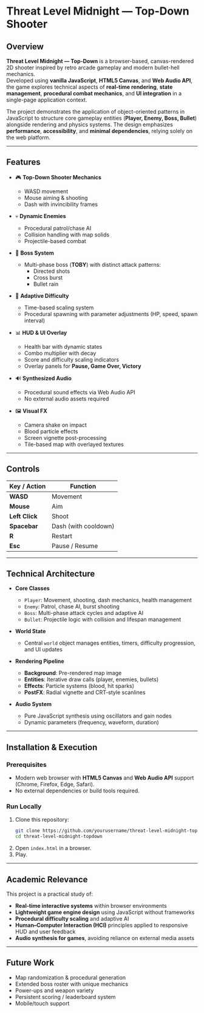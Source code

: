 # Threat Level Midnight — Top-Down Shooter

## Overview  
**Threat Level Midnight — Top-Down** is a browser-based, canvas-rendered 2D shooter inspired by retro arcade gameplay and modern bullet-hell mechanics.  
Developed using **vanilla JavaScript**, **HTML5 Canvas**, and **Web Audio API**, the game explores technical aspects of **real-time rendering**, **state management**, **procedural combat mechanics**, and **UI integration** in a single-page application context.

The project demonstrates the application of object-oriented patterns in JavaScript to structure core gameplay entities (**Player, Enemy, Boss, Bullet**) alongside rendering and physics systems. The design emphasizes **performance**, **accessibility**, and **minimal dependencies**, relying solely on the web platform.

---

## Features  

- 🎮 **Top-Down Shooter Mechanics**  
  - WASD movement  
  - Mouse aiming & shooting  
  - Dash with invincibility frames  

- 💀 **Dynamic Enemies**  
  - Procedural patrol/chase AI  
  - Collision handling with map solids  
  - Projectile-based combat  

- 👹 **Boss System**  
  - Multi-phase boss (**TOBY**) with distinct attack patterns:  
    - Directed shots  
    - Cross burst  
    - Bullet rain  

- 🧠 **Adaptive Difficulty**  
  - Time-based scaling system  
  - Procedural spawning with parameter adjustments (HP, speed, spawn interval)  

- 📊 **HUD & UI Overlay**  
  - Health bar with dynamic states  
  - Combo multiplier with decay  
  - Score and difficulty scaling indicators  
  - Overlay panels for **Pause, Game Over, Victory**  

- 🔊 **Synthesized Audio**  
  - Procedural sound effects via Web Audio API  
  - No external audio assets required  

- 🖼️ **Visual FX**  
  - Camera shake on impact  
  - Blood particle effects  
  - Screen vignette post-processing  
  - Tile-based map with overlayed textures  

---

## Controls  

| Key / Action   | Function   |
|----------------|------------|
| **WASD**       | Movement   |
| **Mouse**      | Aim        |
| **Left Click** | Shoot      |
| **Spacebar**   | Dash (with cooldown) |
| **R**          | Restart    |
| **Esc**        | Pause / Resume |

---

## Technical Architecture  

- **Core Classes**  
  - `Player`: Movement, shooting, dash mechanics, health management  
  - `Enemy`: Patrol, chase AI, burst shooting  
  - `Boss`: Multi-phase attack cycles and adaptive AI  
  - `Bullet`: Projectile logic with collision and lifespan management  

- **World State**  
  - Central `world` object manages entities, timers, difficulty progression, and UI updates  

- **Rendering Pipeline**  
  - **Background**: Pre-rendered map image  
  - **Entities**: Iterative draw calls (player, enemies, bullets)  
  - **Effects**: Particle systems (blood, hit sparks)  
  - **PostFX**: Radial vignette and CRT-style scanlines  

- **Audio System**  
  - Pure JavaScript synthesis using oscillators and gain nodes  
  - Dynamic parameters (frequency, waveform, duration)  

---

## Installation & Execution  

### Prerequisites  
- Modern web browser with **HTML5 Canvas** and **Web Audio API** support (Chrome, Firefox, Edge, Safari).  
- No external dependencies or build tools required.  

### Run Locally  
1. Clone this repository:  
   ```bash
   git clone https://github.com/yourusername/threat-level-midnight-topdown.git
   cd threat-level-midnight-topdown
2. Open `index.html` in a browser.  
3. Play.  

---

## Academic Relevance  

This project is a practical study of:  
- **Real-time interactive systems** within browser environments  
- **Lightweight game engine design** using JavaScript without frameworks  
- **Procedural difficulty scaling** and adaptive AI  
- **Human–Computer Interaction (HCI)** principles applied to responsive HUD and user feedback  
- **Audio synthesis for games**, avoiding reliance on external media assets  

---

## Future Work  

- Map randomization & procedural generation  
- Extended boss roster with unique mechanics  
- Power-ups and weapon variety  
- Persistent scoring / leaderboard system  
- Mobile/touch support  
